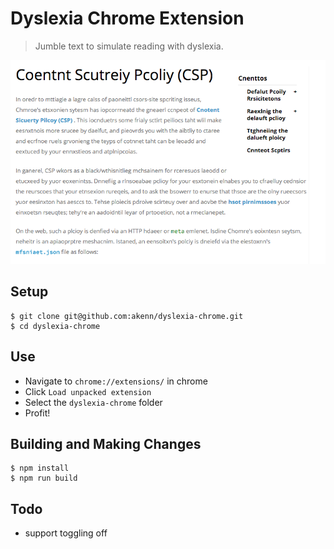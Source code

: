 # Dyslexia Chrome Extension

> Jumble text to simulate reading with dyslexia.

![dyslexia](dyslexia.png)

## Setup

```
$ git clone git@github.com:akenn/dyslexia-chrome.git
$ cd dyslexia-chrome
```

## Use

- Navigate to `chrome://extensions/` in chrome
- Click `Load unpacked extension`
- Select the `dyslexia-chrome` folder
- Profit!

## Building and Making Changes

```
$ npm install
$ npm run build
```

## Todo

- support toggling off
